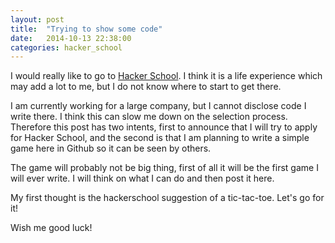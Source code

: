 ```yaml
---
layout: post
title:  "Trying to show some code"
date:   2014-10-13 22:38:00
categories: hacker_school
---
```


I would really like to go to [Hacker School][1]. I think it is a life experience which may add a lot to me, but I do not know where to start to get there.

I am currently working for a large company, but I cannot disclose code I write there. I think this can slow me down on the selection process. Therefore this post has two intents, first to announce that I will try to apply for Hacker School, and the second is that I am planning to write a simple game here in Github so it can be seen by others.

The game will probably not be big thing, first of all it will be the first game I will ever write. I will think on what I can do and then post it here.

My first thought is the hackerschool suggestion of a tic-tac-toe. Let's go for it!

Wish me good luck!

[1]: https://www.hackerschool.com "Hacker School"